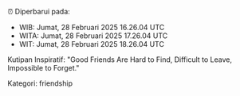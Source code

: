 ⏰ Diperbarui pada:
- WIB: Jumat, 28 Februari 2025 16.26.04 UTC
- WITA: Jumat, 28 Februari 2025 17.26.04 UTC
- WIT: Jumat, 28 Februari 2025 18.26.04 UTC

Kutipan Inspiratif:
"Good Friends Are Hard to Find, Difficult to Leave, Impossible to Forget."


Kategori: friendship

